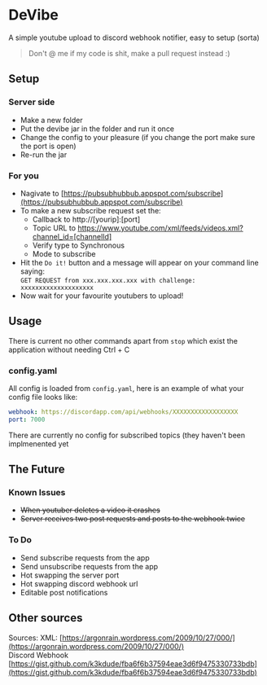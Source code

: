 # DeVibe
A simple youtube upload to discord webhook notifier, easy to setup (sorta)
> Don't @ me if my code is shit, make a pull request instead :)

## Setup
### Server side
 - Make a new folder
 - Put the devibe jar in the folder and run it once
 - Change the config to your pleasure (if you change the port make sure the port is open)
 - Re-run the jar
### For you
 - Nagivate to [https://pubsubhubbub.appspot.com/subscribe](https://pubsubhubbub.appspot.com/subscribe)
 - To make a new subscribe request set the:
   - Callback to http://[yourip]:[port]
   - Topic URL to https://www.youtube.com/xml/feeds/videos.xml?channel_id=[channelId]
   - Verify type to Synchronous
   - Mode to subscribe
 - Hit the `Do it!` button and a message will appear on your command line saying:  
   `GET REQUEST from xxx.xxx.xxx.xxx with challenge: xxxxxxxxxxxxxxxxxxxx`
 - Now wait for your favourite youtubers to upload!
 
## Usage
There is current no other commands apart from `stop` which exist the application without needing Ctrl + C

### config.yaml
All config is loaded from `config.yaml`, here is an example of what your config file looks like:
```yaml
webhook: https://discordapp.com/api/webhooks/XXXXXXXXXXXXXXXXXX
port: 7000
```
There are currently no config for subscribed topics (they haven't been implmenented yet

## The Future
### Known Issues
 - ~~When youtuber deletes a video it crashes~~
 - ~~Server receives two post requests and posts to the webhook twice~~
### To Do
 - Send subscribe requests from the app
 - Send unsubscribe requests from the app
 - Hot swapping the server port
 - Hot swapping discord webhook url
 - Editable post notifications
 

## Other sources
Sources:
XML: [https://argonrain.wordpress.com/2009/10/27/000/](https://argonrain.wordpress.com/2009/10/27/000/)  
Discord Webhook [https://gist.github.com/k3kdude/fba6f6b37594eae3d6f9475330733bdb](https://gist.github.com/k3kdude/fba6f6b37594eae3d6f9475330733bdb)
